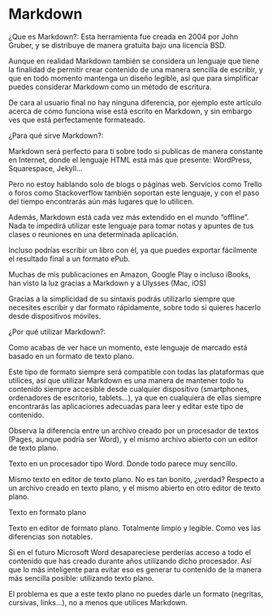 # Markdown

¿Que es Markdown?:
Esta herramienta fue creada en 2004 por John Gruber, y se distribuye de manera gratuita bajo una licencia BSD. 

Aunque en realidad Markdown también se considera un lenguaje que tiene la finalidad de permitir crear contenido de una manera sencilla de escribir, y que en todo momento mantenga un diseño legible, así que para simplificar puedes considerar Markdown como un método de escritura.

De cara al usuario final no hay ninguna diferencia, por ejemplo este artículo acerca de cómo funciona wise está escrito en Markdown, y sin embargo ves que está perfectamente formateado.

¿Para qué sirve Markdown?:

Markdown será perfecto para ti sobre todo si publicas de manera constante en Internet, donde el lenguaje HTML está más que presente: WordPress, Squarespace, Jekyll…

Pero no estoy hablando solo de blogs o páginas web. Servicios como Trello o foros como Stackoverflow también soportan este lenguaje, y con el paso del tiempo encontrarás aún más lugares que lo utilicen.

Además, Markdown está cada vez más extendido en el mundo “offline”. Nada te impedirá utilizar este lenguaje para tomar notas y apuntes de tus clases o reuniones en una determinada aplicación.

Incluso podrías escribir un libro con él, ya que puedes exportar fácilmente el resultado final a un formato ePub.

Muchas de mis publicaciones en Amazon, Google Play o incluso iBooks, han visto la luz gracias a Markdown y a Ulysses (Mac, iOS)


Gracias a la simplicidad de su sintaxis podrás utilizarlo siempre que necesites escribir y dar formato rápidamente, sobre todo si quieres hacerlo desde dispositivos móviles.

¿Por qué utilizar Markdown?:

Como acabas de ver hace un momento, este lenguaje de marcado está basado en un formato de texto plano.

Este tipo de formato siempre será compatible con todas las plataformas que utilices, así que utilizar Markdown es una manera de mantener todo tu contenido siempre accesible desde cualquier dispositivo (smartphones, ordenadores de escritorio, tablets…), ya que en cualquiera de ellas siempre encontrarás las aplicaciones adecuadas para leer y editar este tipo de contenido.

Observa la diferencia entre un archivo creado por un procesador de textos (Pages, aunque podría ser Word), y el mismo archivo abierto con un editor de texto plano.


Texto en un procesador tipo Word. Donde todo parece muy sencillo.

Mismo texto en editor de texto plano. No es tan bonito, ¿verdad?
Respecto a un archivo creado en texto plano, y el mismo abierto en otro editor de texto plano.


Texto en formato plano

Texto en editor de formato plano. Totalmente limpio y legible.
Como ves las diferencias son notables.

Si en el futuro Microsoft Word desapareciese perderías acceso a todo el contenido que has creado durante años utilizando dicho procesador. Así que lo más inteligente para evitar eso es generar tu contenido de la manera más sencilla posible: utilizando texto plano.

El problema es que a este texto plano no puedes darle un formato (negritas, cursivas, links…), no a menos que utilices Markdown.
